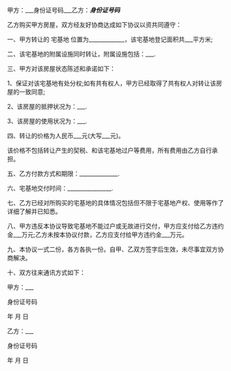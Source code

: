 
 


甲方：___身份证号码___乙方：___身份证号码___


乙方购买甲方房屋，双方经友好协商达成如下协议以资共同遵守：


一、甲方转让的
宅基地
位置为_____________，该宅基地登记面积共___平方米;


二、该宅基地的附属设施同时转让，附属设施包括：___.


三、甲方对该房屋状态陈述和承诺如下：


1、保证对该宅基地有处分权;如有共有权人，甲方已经取得了共有权人对转让该房屋的一致同意;


2、该房屋的抵押状况为：___.


3、该房屋的使用状况为：___.


四、转让的价格为人民币___元(大写___元)。


该价格不包括转让产生的契税、和该宅基地过户等费用，所有费用由乙方自行承担。


五、乙方付款方式和期限：______________.


六、宅基地交付时间：________________.


七、乙方已经对所购买的宅基地的具体情况包括但不限于宅基地产权、使用等作了详细了解并已知悉。


八、甲方违反本协议导致宅基地不能过户或无故进行交付，甲方应支付给乙方违约金___万元;乙方未按本协议付款，乙方应支付给甲方违约金___万元。


九、本协议一式二份，各方各执一份。自甲、乙双方签字后生效，未尽事宜双方协商解决。


十、双方往来通讯方式如下：


甲方：___


身份证号码


年  月  日


乙方：___


身份证号码


年  月  日
 


 

 
 
 
 
 
  


  
 

  


  


  
 
 
 
 

